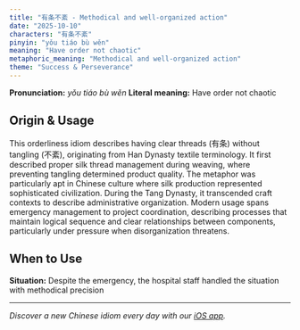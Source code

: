 ```yaml
---
title: "有条不紊 - Methodical and well-organized action"
date: "2025-10-10"
characters: "有条不紊"
pinyin: "yǒu tiáo bù wěn"
meaning: "Have order not chaotic"
metaphoric_meaning: "Methodical and well-organized action"
theme: "Success & Perseverance"
---
```


**Pronunciation:** *yǒu tiáo bù wěn*
**Literal meaning:** Have order not chaotic

## Origin & Usage

This orderliness idiom describes having clear threads (有条) without tangling (不紊), originating from Han Dynasty textile terminology. It first described proper silk thread management during weaving, where preventing tangling determined product quality. The metaphor was particularly apt in Chinese culture where silk production represented sophisticated civilization. During the Tang Dynasty, it transcended craft contexts to describe administrative organization. Modern usage spans emergency management to project coordination, describing processes that maintain logical sequence and clear relationships between components, particularly under pressure when disorganization threatens.

## When to Use

**Situation:** Despite the emergency, the hospital staff handled the situation with methodical precision

---

*Discover a new Chinese idiom every day with our [iOS app](https://apps.apple.com/us/app/daily-chinese-idioms/id6740611324).*

